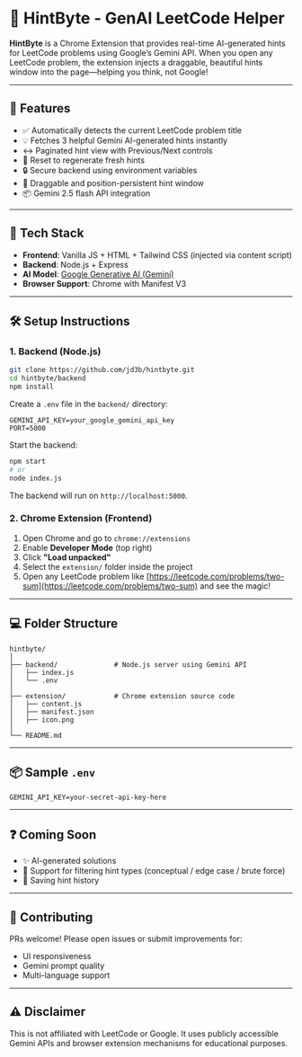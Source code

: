 # 🧠 HintByte - GenAI LeetCode Helper

**HintByte** is a Chrome Extension that provides real-time AI-generated hints for LeetCode problems using Google’s Gemini API. When you open any LeetCode problem, the extension injects a draggable, beautiful hints window into the page—helping you think, not Google!

---

## 🚀 Features

- ✅ Automatically detects the current LeetCode problem title
- 💡 Fetches 3 helpful Gemini AI-generated hints instantly
- ↔️ Paginated hint view with Previous/Next controls
- 🔄 Reset to regenerate fresh hints
- 🔒 Secure backend using environment variables
- 🧲 Draggable and position-persistent hint window
- 📦 Gemini 2.5 flash API integration

---

## 🧩 Tech Stack

- **Frontend**: Vanilla JS + HTML + Tailwind CSS (injected via content script)
- **Backend**: Node.js + Express
- **AI Model**: [Google Generative AI (Gemini)](https://ai.google.dev/)
- **Browser Support**: Chrome with Manifest V3

---

## 🛠️ Setup Instructions

### 1. Backend (Node.js)

```bash
git clone https://github.com/jd3b/hintbyte.git
cd hintbyte/backend
npm install
```

Create a `.env` file in the `backend/` directory:

```env
GEMINI_API_KEY=your_google_gemini_api_key
PORT=5000
```

Start the backend:

```bash
npm start
# or
node index.js
```

The backend will run on `http://localhost:5000`.

### 2. Chrome Extension (Frontend)

1. Open Chrome and go to `chrome://extensions`
2. Enable **Developer Mode** (top right)
3. Click **"Load unpacked"**
4. Select the `extension/` folder inside the project
5. Open any LeetCode problem like [https://leetcode.com/problems/two-sum](https://leetcode.com/problems/two-sum) and see the magic!

---

## 💻 Folder Structure

```
hintbyte/
│
├── backend/              # Node.js server using Gemini API
│   ├── index.js
│   └── .env
│
├── extension/            # Chrome extension source code
│   ├── content.js
│   ├── manifest.json
│   ├── icon.png
│
└── README.md
```

---

## 📦 Sample `.env`

```env
GEMINI_API_KEY=your-secret-api-key-here
```

---

## ❓ Coming Soon

- ✨ AI-generated solutions
- 🔎 Support for filtering hint types (conceptual / edge case / brute force)
- 💾 Saving hint history

---

## 🤝 Contributing

PRs welcome! Please open issues or submit improvements for:
- UI responsiveness
- Gemini prompt quality
- Multi-language support

---

## ⚠️ Disclaimer

This is not affiliated with LeetCode or Google. It uses publicly accessible Gemini APIs and browser extension mechanisms for educational purposes.



